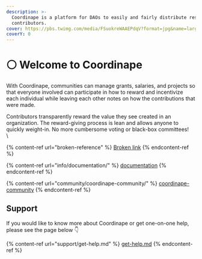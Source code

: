 ```yaml
---
description: >-
  Coordinape is a platform for DAOs to easily and fairly distribute resources to
  contributors.
cover: https://pbs.twimg.com/media/FSuokreWAAEPdqV?format=jpg&name=large
coverY: 0
---
```


# ⚪ Welcome to Coordinape

With Coordinape, communities can manage grants, salaries, and projects so that everyone involved can participate in how to reward and incentivize each individual while leaving each other notes on how the contributions that were made.

Contributors transparently reward the value they see created in an organization. The reward-giving process is lean and allows anyone to quickly weight-in. No more cumbersome voting or black-box committees!\
\




{% content-ref url="broken-reference" %}
[Broken link](broken-reference)
{% endcontent-ref %}

{% content-ref url="info/documentation/" %}
[documentation](info/documentation/)
{% endcontent-ref %}

{% content-ref url="community/coordinape-community/" %}
[coordinape-community](community/coordinape-community/)
{% endcontent-ref %}

## Support

If you would like to know more about Coordinape or get one-on-one help, please see the page below 👇

{% content-ref url="support/get-help.md" %}
[get-help.md](support/get-help.md)
{% endcontent-ref %}
